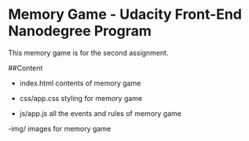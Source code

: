 # Memory Game - Udacity Front-End Nanodegree Program

This memory game is for the second assignment.

##Content
- index.html 
  contents of memory game

- css/app.css
  styling for memory game
  
- js/app.js
  all the events and rules of memory game

-img/
  images for memory game
  
